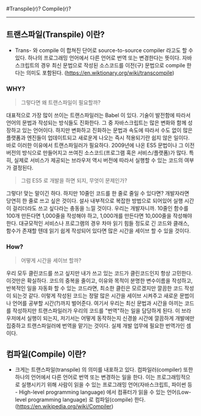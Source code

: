 #Transpile(r)? Compile(r)?

---

## 트랜스파일(Transpile) 이란?

- Trans- 와 compile 이 합쳐진 단어로 source-to-source compiler 라고도 할 수 있다. 하나의 프로그래밍 언어에서 다른 언어로 번역 또는 변경한다는 뜻이다. 자바스크립트의 경우 최신 문법으로 작성된 소스코드를 이전(구) 문법으로 compile 한다는 의미도 포함된다.  (https://en.wiktionary.org/wiki/transcompile)

### WHY?

>그렇다면 왜 트랜스파일이 필요할까?

대표적으로 가장 많이 쓰이는 트랜스파일러는 Babel 이 있다. 기술이 발전함에 따라서 언어의 문법과 작성되는 방식들도 진화한다. 그 중 자바스크립트는 많은 변화와 함께 성장하고 있는 언어이다. 하지만 변화하고 진화하는 문법과 속도에 따라서 수도 없이 많은 플랫폼과 엔진들이 업데이트되고 새로운게 나오는 즉시 적용되기란 쉽지 않은 일이다. 바로 이러한 이유에서 트랜스파일러가 필요하다. 2009년에 나온 ES5 문법이나 그 이전 버전의 방식으로 만들어지고 쓰여진 소스코드(프로그램 혹은 서비스/플랫폼)가 많다. 특히, 실제로 서비스가 제공되는 브라우저 역시 버전에 따라서 실행할 수 있는 코드의 여부가 결정된다.

>그럼 ES5 로 개발을 하면 되지, 무엇이 문제인가?

그렇다! 맞는 말이긴 하다. 하지만 10줄인 코드를 한 줄로 줄일 수 있다면? 개발자라면 당연히 한 줄로 쓰고 싶은 것이다. 설사 내부적으로 복잡한 방법으로 되어있어 실행 시간이 걸리더라도 쓰고 싶다라는 충동을 느낄 것이다. 우리는 개발자니까. 10줄인 함수를 100개 만든다면 1,000줄을 작성해야 하고, 1,000개를 만든다면 10,000줄을 작성해야 한다. 대규모적인 서비스나 프로그램의 경우 차마 읽기 힘들 정도로 긴 코드와 클래스, 함수가 존재할 텐데 읽기 쉽게 작성되어 있다면 많은 시간을 세이브 할 수 있을 것이다.

### How?

> 어떻게 시간을 세이브 할까?

우리 모두 클린코드를 쓰고 싶지만 내가 쓰고 있는 코드가 클린코드인지 항상 고민한다. 이것만은 확실하다. 코드의 중복을 줄이고, 이유와 목적이 분명한 변수이름을 작성하고, 반복적인 일을 자동화 할 수 있는 코드라면, 최소한 클린은 모르겠지만 깔끔한 코드 작성이 되는것 같다. 이렇게 작성된 코드는 정말 많은 시간을 세이브 시켜주고 새로운 문법이나 언어를 공부할 시간(?)까지 벌어준다. 여기서 우리는 최신 문법과 시간을 아끼는 코드를 작성하지만 트랜스파일러가 우리의 코드를 "번역"하는 일을 담당하게 된다. 이 브라우저에서 실행이 되는지, 저기서는 어떻게 동작하는지 신경쓸 시간에 깔끔하게 개발에만 집중하고 트랜스파일러에 번역을 맡기는 것이다. 실제 개발 업무에 필요한 번역가인 셈이다.



## 컴파일(Compile) 이란?

- 크게는 트랜스파일(transpile) 의 의미를 내포하고 있다. 컴파일러(compiler) 또한 하나의 언어에서 다른 언어로 번역 또는 변경하는 일을 한다. 이는 프로그래밍적으로 실행시키기 위해 사람이 읽을 수 있는 프로그래밍 언어(자바스크립트, 파이썬 등 - High-level programming language) 에서 컴퓨터가 읽을 수 있는 언어(Low-level programming language) 로 컴파일(compile) 한다. (https://en.wikipedia.org/wiki/Compiler)


